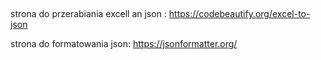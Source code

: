 ##

strona do przerabiania excell an json : https://codebeautify.org/excel-to-json

strona do formatowania json:
https://jsonformatter.org/
